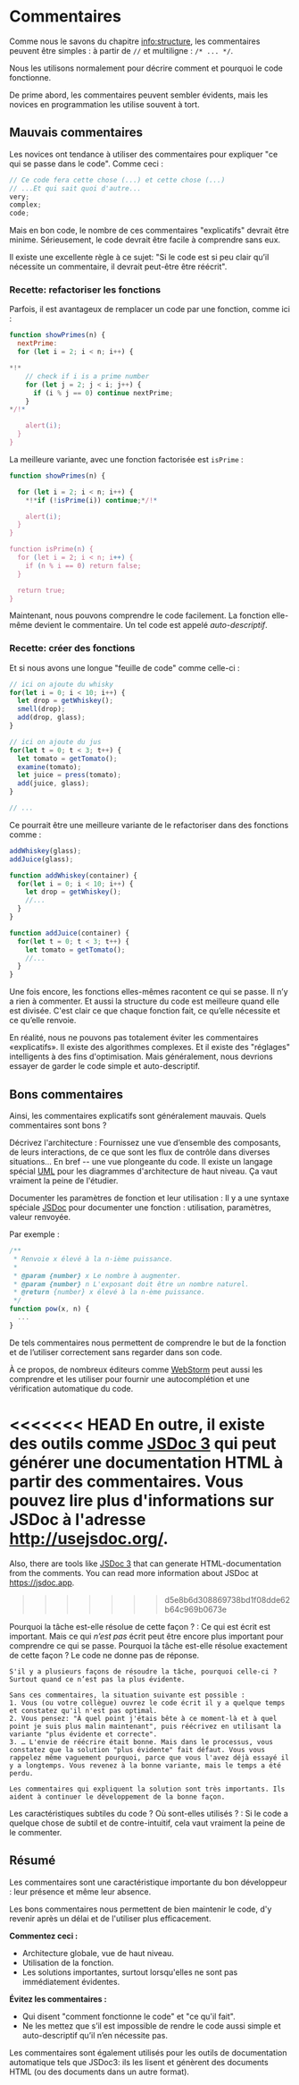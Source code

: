 # Commentaires

Comme nous le savons du chapitre <info:structure>, les commentaires peuvent être simples : à partir de `//` et multiligne : `/* ... */`.

Nous les utilisons normalement pour décrire comment et pourquoi le code fonctionne.

De prime abord, les commentaires peuvent sembler évidents, mais les novices en programmation les utilise souvent à tort.

## Mauvais commentaires

Les novices ont tendance à utiliser des commentaires pour expliquer "ce qui se passe dans le code". Comme ceci :

```js
// Ce code fera cette chose (...) et cette chose (...)
// ...Et qui sait quoi d'autre...
very;
complex;
code;
```

Mais en bon code, le nombre de ces commentaires "explicatifs" devrait être minime. Sérieusement, le code devrait être facile à comprendre sans eux.

Il existe une excellente règle à ce sujet: "Si le code est si peu clair qu’il nécessite un commentaire, il devrait peut-être être réécrit".

### Recette: refactoriser les fonctions

Parfois, il est avantageux de remplacer un code par une fonction, comme ici :

```js
function showPrimes(n) {
  nextPrime:
  for (let i = 2; i < n; i++) {

*!*
    // check if i is a prime number
    for (let j = 2; j < i; j++) {
      if (i % j == 0) continue nextPrime;
    }
*/!*

    alert(i);
  }
}
```

La meilleure variante, avec une fonction factorisée est `isPrime` :


```js
function showPrimes(n) {

  for (let i = 2; i < n; i++) {
    *!*if (!isPrime(i)) continue;*/!*

    alert(i);  
  }
}

function isPrime(n) {
  for (let i = 2; i < n; i++) {
    if (n % i == 0) return false;
  }

  return true;
}
```

Maintenant, nous pouvons comprendre le code facilement. La fonction elle-même devient le commentaire. Un tel code est appelé *auto-descriptif*.

### Recette: créer des fonctions

Et si nous avons une longue "feuille de code" comme celle-ci :

```js
// ici on ajoute du whisky
for(let i = 0; i < 10; i++) {
  let drop = getWhiskey();
  smell(drop);
  add(drop, glass);
}

// ici on ajoute du jus
for(let t = 0; t < 3; t++) {
  let tomato = getTomato();
  examine(tomato);
  let juice = press(tomato);
  add(juice, glass);
}

// ...
```

Ce pourrait être une meilleure variante de le refactoriser dans des fonctions comme :

```js
addWhiskey(glass);
addJuice(glass);

function addWhiskey(container) {
  for(let i = 0; i < 10; i++) {
    let drop = getWhiskey();
    //...
  }
}

function addJuice(container) {
  for(let t = 0; t < 3; t++) {
    let tomato = getTomato();
    //...
  }
}
```

Une fois encore, les fonctions elles-mêmes racontent ce qui se passe. Il n’y a rien à commenter. Et aussi la structure du code est meilleure quand elle est divisée. C'est clair ce que chaque fonction fait, ce qu’elle nécessite et ce qu’elle renvoie.

En réalité, nous ne pouvons pas totalement éviter les commentaires «explicatifs». Il existe des algorithmes complexes. Et il existe des "réglages" intelligents à des fins d'optimisation. Mais généralement, nous devrions essayer de garder le code simple et auto-descriptif.

## Bons commentaires

Ainsi, les commentaires explicatifs sont généralement mauvais. Quels commentaires sont bons ?

Décrivez l'architecture
: Fournissez une vue d’ensemble des composants, de leurs interactions, de ce que sont les flux de contrôle dans diverses situations… En bref -- une vue plongeante du code. Il existe un langage spécial [UML](https://fr.wikipedia.org/wiki/UML_(informatique)) pour les diagrammes d'architecture de haut niveau. Ça vaut vraiment la peine de l'étudier.

Documenter les paramètres de fonction et leur utilisation
: Il y a une syntaxe spéciale [JSDoc](https://fr.wikipedia.org/wiki/JSDoc) pour documenter une fonction : utilisation, paramètres, valeur renvoyée.

Par exemple :
```js
/**
 * Renvoie x élevé à la n-ième puissance.
 *
 * @param {number} x Le nombre à augmenter.
 * @param {number} n L'exposant doit être un nombre naturel.
 * @return {number} x élevé à la n-ème puissance.
 */
function pow(x, n) {
  ...
}
```

De tels commentaires nous permettent de comprendre le but de la fonction et de l’utiliser correctement sans regarder dans son code.

À ce propos, de nombreux éditeurs comme [WebStorm](https://www.jetbrains.com/webstorm/) peut aussi les comprendre et les utiliser pour fournir une autocomplétion et une vérification automatique du code.

<<<<<<< HEAD
En outre, il existe des outils comme [JSDoc 3](https://github.com/jsdoc3/jsdoc) qui peut générer une documentation HTML à partir des commentaires. Vous pouvez lire plus d'informations sur JSDoc à l'adresse <http://usejsdoc.org/>.
=======
Also, there are tools like [JSDoc 3](https://github.com/jsdoc3/jsdoc) that can generate HTML-documentation from the comments. You can read more information about JSDoc at <https://jsdoc.app>.
>>>>>>> d5e8b6d308869738bd1f08dde62b64c969b0673e

Pourquoi la tâche est-elle résolue de cette façon ?
: Ce qui est écrit est important. Mais ce qui *n’est pas* écrit peut être encore plus important pour comprendre ce qui se passe. Pourquoi la tâche est-elle résolue exactement de cette façon ? Le code ne donne pas de réponse.

    S'il y a plusieurs façons de résoudre la tâche, pourquoi celle-ci ? Surtout quand ce n’est pas la plus évidente.

    Sans ces commentaires, la situation suivante est possible :
    1. Vous (ou votre collègue) ouvrez le code écrit il y a quelque temps et constatez qu'il n'est pas optimal.
    2. Vous pensez: "À quel point j'étais bête à ce moment-là et à quel point je suis plus malin maintenant", puis réécrivez en utilisant la variante "plus évidente et correcte".
    3. … L'envie de réécrire était bonne. Mais dans le processus, vous constatez que la solution "plus évidente" fait défaut. Vous vous rappelez même vaguement pourquoi, parce que vous l'avez déjà essayé il y a longtemps. Vous revenez à la bonne variante, mais le temps a été perdu.

    Les commentaires qui expliquent la solution sont très importants. Ils aident à continuer le développement de la bonne façon.

Les caractéristiques subtiles du code ? Où sont-elles utilisés ?
: Si le code a quelque chose de subtil et de contre-intuitif, cela vaut vraiment la peine de le commenter.

## Résumé

Les commentaires sont une caractéristique importante du bon développeur : leur présence et même leur absence.

Les bons commentaires nous permettent de bien maintenir le code, d'y revenir après un délai et de l'utiliser plus efficacement.

**Commentez ceci :**

- Architecture globale, vue de haut niveau.
- Utilisation de la fonction.
- Les solutions importantes, surtout lorsqu'elles ne sont pas immédiatement évidentes.

**Évitez les commentaires :**

- Qui disent "comment fonctionne le code" et "ce qu'il fait".
- Ne les mettez que s’il est impossible de rendre le code aussi simple et auto-descriptif qu’il n’en nécessite pas.

Les commentaires sont également utilisés pour les outils de documentation automatique tels que JSDoc3: ils les lisent et génèrent des documents HTML (ou des documents dans un autre format).
